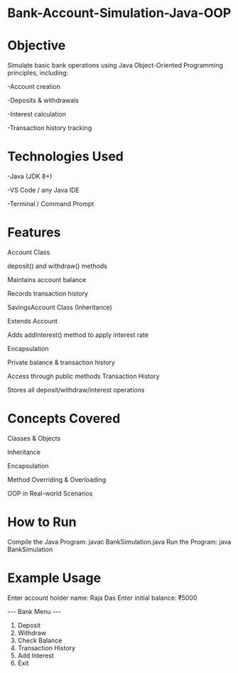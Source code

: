 # Bank-Account-Simulation-Java-OOP

# Objective
Simulate basic bank operations using Java Object-Oriented Programming principles, including:

-Account creation

-Deposits & withdrawals

-Interest calculation

-Transaction history tracking

# Technologies Used
-Java (JDK 8+)

-VS Code / any Java IDE

-Terminal / Command Prompt

# Features
Account Class

deposit() and withdraw() methods

Maintains account balance

Records transaction history

SavingsAccount Class (Inheritance)

Extends Account

Adds addInterest() method to apply interest rate

Encapsulation

Private balance & transaction history

Access through public methods
Transaction History

Stores all deposit/withdraw/interest operations

# Concepts Covered
Classes & Objects

Inheritance

Encapsulation

Method Overriding & Overloading

OOP in Real-world Scenarios

# How to Run
Compile the Java Program:
javac BankSimulation.java
Run the Program:
java BankSimulation

# Example Usage
Enter account holder name: Raja Das
Enter initial balance: ₹5000

--- Bank Menu ---
1. Deposit
2. Withdraw
3. Check Balance
4. Transaction History
5. Add Interest
6. Exit



